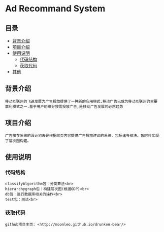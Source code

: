 # Ad Recommand System
## 目录
* [背景介绍](#背景介绍)
* [项目介绍](#项目介绍)
* [使用说明](#使用说明)
  * [代码结构](#代码结构)
  * [获取代码](#获取代码)
* [其他](#其他)
<a name="背景介绍"></a>
## 背景介绍

    移动互联网的飞速发展为广告投放提供了一种新的应用模式,移动广告已成为移动互联网的主要赢利模式之一.基于用户的细分按需投放广告,是移动广告发展的必然趋势
    
<a name="项目介绍"></a>
## 项目介绍
    广告推荐系统的设计初衷是根据网页内容提供广告投放建议的系统，包括诸多模块，暂时只实现了层次图构建。
<a name="使用说明"></a>
## 使用说明
<a name="代码结构"></a>
### 代码结构
    classifyAlgorithm包：分类算法<br>
    hierarchygraph包：构建层次图(根据ODP)<br>
    db包：进行数据库相关的操作<br>
    test包：测试<br>
<a name="获取代码"></a>
### 获取代码
    github项目主页: <http://moonleo.github.io/drunken-bear/>
